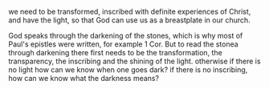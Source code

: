 we need to be transformed, inscribed
with definite experiences of Christ,
and have the light, so that God can use
us as a breastplate in our church.

God speaks through the darkening of the stones, which is why most of Paul's epistles were written, for example 1 Cor. But to read the stonea through darkening there first needs to be the transformation, the transparency, the inscribing and the shining of the light. otherwise if there is no light how can we know when one goes dark? if there is no inscribing, how can we know what the darkness means?
